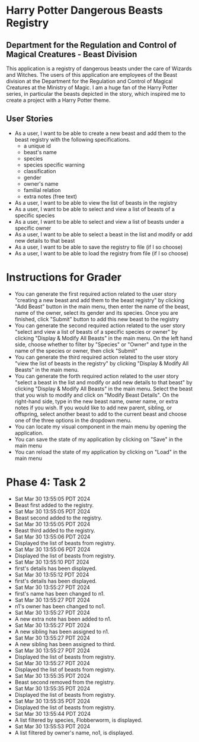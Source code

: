 # Harry Potter Dangerous Beasts Registry

## Department for the Regulation and Control of Magical Creatures - Beast Division

This application is a registry of dangerous beasts under the care of Wizards and Witches. 
The users of this application are employees of the Beast division at the Department for the Regulation and Control of 
Magical Creatures at the Ministry of Magic. I am a huge fan of the Harry Potter series, in particular the beasts
depicted in the story, which inspired me to create a project with a Harry Potter theme.

## User Stories
- As a user, I want to be able to create a new beast and add them to the beast registry with the following specifications.
    - a unique id
    - beast's name
    - species
    - species specific warning
    - classification
    - gender
    - owner's name
    - familial relation
    - extra notes (free text)
- As a user, I want to be able to view the list of beasts in the registry
- As a user, I want to be able to select and view a list of beasts of a specific species
- As a user, I want to be able to select and view a list of beasts under a specific owner
- As a user, I want to be able to select a beast in the list and modify or add new details to that beast
- As a user, I want to be able to save the registry to file (if I so choose)
- As a user, I want to be able to load the registry from file (if I so choose)

# Instructions for Grader
- You can generate the first required action related to the user story "creating a new beast and add them to the beast
registry" by clicking "Add Beast" button in the main menu, then enter the name of the beast, name of the owner, 
select its gender and its species. Once you are finished, click "Submit" button to add this new beast to the registry
- You can generate the second required action related to the user story "select and view a list of beasts of a specific 
species or owner" by clicking "Display & Modify All Beasts" in the main menu. On the left hand side, choose whether to 
filter by "Species" or "Owner" and type in the name of the species or owner, then click "Submit"
- You can generate the third required action related to the user story "view the list of beasts in the registry" by
clicking "Display & Modify All Beasts" in the main menu.
- You can generate the forth required action related to the user story "select a beast in the list and modify or add 
new details to that beast" by clicking "Display & Modify All Beasts" in the main menu. Select the beast that you
wish to modify and click on "Modify Beast Details". On the right-hand side, type in the new beast name, owner name, or 
extra notes if you wish. If you would like to add new parent, sibling, or offspring, select another beast to add to the
current beast and choose one of the three options in the dropdown menu.
- You can locate my visual component in the main menu by opening the application.
- You can save the state of my application by clicking on "Save" in the main menu
- You can reload the state of my application by clicking on "Load" in the main menu

# Phase 4: Task 2
- Sat Mar 30 13:55:05 PDT 2024
- Beast first added to the registry.
- Sat Mar 30 13:55:05 PDT 2024
- Beast second added to the registry.
- Sat Mar 30 13:55:05 PDT 2024
- Beast third added to the registry.
- Sat Mar 30 13:55:06 PDT 2024
- Displayed the list of beasts from registry.
- Sat Mar 30 13:55:06 PDT 2024
- Displayed the list of beasts from registry.
- Sat Mar 30 13:55:10 PDT 2024
- first's details has been displayed.
- Sat Mar 30 13:55:12 PDT 2024
- first's details has been displayed.
- Sat Mar 30 13:55:27 PDT 2024
- first's name has been changed to n1.
- Sat Mar 30 13:55:27 PDT 2024
- n1's owner has been changed to no1.
- Sat Mar 30 13:55:27 PDT 2024
- A new extra note has been added to n1.
- Sat Mar 30 13:55:27 PDT 2024
- A new sibling has been assigned to n1.
- Sat Mar 30 13:55:27 PDT 2024
- A new sibling has been assigned to third.
- Sat Mar 30 13:55:27 PDT 2024
- Displayed the list of beasts from registry.
- Sat Mar 30 13:55:27 PDT 2024
- Displayed the list of beasts from registry.
- Sat Mar 30 13:55:35 PDT 2024
- Beast second removed from the registry.
- Sat Mar 30 13:55:35 PDT 2024
- Displayed the list of beasts from registry.
- Sat Mar 30 13:55:35 PDT 2024
- Displayed the list of beasts from registry.
- Sat Mar 30 13:55:44 PDT 2024
- A list filtered by species, Flobberworm, is displayed.
- Sat Mar 30 13:55:53 PDT 2024
- A list filtered by owner's name, no1, is displayed.

[comment]:<> (An example of text with **bold** and *italic* fonts.)